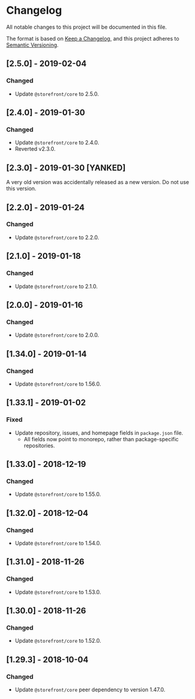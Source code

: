 # Changelog
All notable changes to this project will be documented in this file.

The format is based on [Keep a Changelog](https://keepachangelog.com/en/1.0.0/),
and this project adheres to [Semantic Versioning](https://semver.org/spec/v2.0.0.html).

## [2.5.0] - 2019-02-04
### Changed
- Update `@storefront/core` to 2.5.0.

## [2.4.0] - 2019-01-30
### Changed
- Update `@storefront/core` to 2.4.0.
- Reverted v2.3.0.

## [2.3.0] - 2019-01-30 [YANKED]
A very old version was accidentally released as a new version. Do not use this version.

## [2.2.0] - 2019-01-24
### Changed
- Update `@storefront/core` to 2.2.0.

## [2.1.0] - 2019-01-18
### Changed
- Update `@storefront/core` to 2.1.0.

## [2.0.0] - 2019-01-16
### Changed
- Update `@storefront/core` to 2.0.0.

## [1.34.0] - 2019-01-14
### Changed
- Update `@storefront/core` to 1.56.0.

## [1.33.1] - 2019-01-02
### Fixed
- Update repository, issues, and homepage fields in `package.json` file.
  - All fields now point to monorepo, rather than package-specific repositories.

## [1.33.0] - 2018-12-19
### Changed
- Update `@storefront/core` to 1.55.0.

## [1.32.0] - 2018-12-04
### Changed
- Update `@storefront/core` to 1.54.0.

## [1.31.0] - 2018-11-26
### Changed
- Update `@storefront/core` to 1.53.0.

## [1.30.0] - 2018-11-26
### Changed
- Update `@storefront/core` to 1.52.0.

## [1.29.3] - 2018-10-04
### Changed
- Update `@storefront/core` peer dependency to version 1.47.0.
